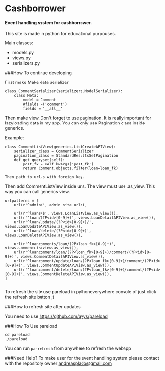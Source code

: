 # Cashborrower

#### Event handling system for cashborrower.

This site is made in python for educational purpouses.




Main classes:
* models.py
* views.py
* serializers.py

###How To continue developing

First make Make data serializer

```
class CommentSerializer(serializers.ModelSerializer):
    class Meta:
        model = Comment
        #fields =('comment')
        fields = '__all__'
```

Then make view. Don't forget to use pagination. It is really important for lazyloading data in my app.
You can only use Pagination class inside generics.

Example:

```
class CommentListView(generics.ListCreateAPIView):
    serializer_class = CommentSerializer
    pagination_class = StandardResultsSetPagination
    def get_queryset(self):
        post_fk = self.kwargs['post_fk']
        return Comment.objects.filter(loan=loan_fk)

Then path to url-s with foreign key.
```
Then add CommentListView inside urls. The view must use .as_view. This way you can call generics view.

```
urlpatterns = [
    url(r'^admin/', admin.site.urls),

    url(r'^loans/$', views.LoanListView.as_view()),
    url(r'^loan/(?P<id>[0-9]+)', views.LoanDetailAPIView.as_view()),
    url(r'^loan/update/(?P<id>[0-9]+)/', views.LoanUpdateAPIView.as_view()),
    url(r'^loan/delete/(?P<id>[0-9]+)', views.LoanDeleteAPIView.as_view()),

    url(r'^loancomments/loan/(?P<loan_fk>[0-9]+)', views.CommentListView.as_view()),
    url(r'^loancomment/loan/(?P<loan_fk>[0-9]+)/comment/(?P<id>[0-9]+)', views.CommentDetailAPIView.as_view()),
    url(r'^loancomment/update/loan/(?P<loan_fk>[0-9]+)/comment/(?P<id>[0-9]+)', views.CommentUpdateAPIView.as_view()),
    url(r'^loancomment/delete/loan/(?P<loan_fk>[0-9]+)/comment/(?P<id>[0-9]+)', views.CommentDeleteAPIView.as_view()),
]


```











To refresh the site use pareload in pythoneverywhere console of just click the refresh site button ;)



###How to refresh site after updates

You need to use https://github.com/ayys/pareload

###How To Use pareload

```
cd pareload
./pareload

```
You can run 
    ```
    pa-refresh
    ``` from anywhere to refresh the webapp

###Need Help?
To make user for the event handling system please contact with the repository owner andreasplado@gmail.com
